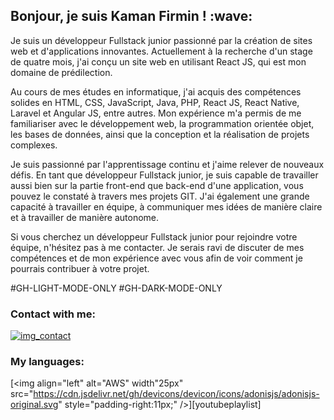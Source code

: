 <h2>Bonjour, je suis Kaman Firmin ! :wave:</h2>
Je suis un développeur Fullstack junior passionné par la création de sites web et d'applications innovantes. Actuellement à la recherche d'un stage de quatre mois, j'ai conçu un site web en utilisant React JS, qui est mon domaine de prédilection.

Au cours de mes études en informatique, j'ai acquis des compétences solides en HTML, CSS, JavaScript, Java, PHP, React JS, React Native, Laravel et Angular JS, entre autres. Mon expérience m'a permis de me familiariser avec le développement web, la programmation orientée objet, les bases de données, ainsi que la conception et la réalisation de projets complexes.

Je suis passionné par l'apprentissage continu et j'aime relever de nouveaux défis. En tant que développeur Fullstack junior, je suis capable de travailler aussi bien sur la partie front-end que back-end d'une application, vous pouvez le constaté à travers mes projets GIT. J'ai également une grande capacité à travailler en équipe, à communiquer mes idées de manière claire et à travailler de manière autonome.

Si vous cherchez un développeur Fullstack junior pour rejoindre votre équipe, n'hésitez pas à me contacter. Je serais ravi de discuter de mes compétences et de mon expérience avec vous afin de voir comment je pourrais contribuer à votre projet.

#GH-LIGHT-MODE-ONLY
#GH-DARK-MODE-ONLY

### Contact with me:

[![img_contact]("./img-light.svg")](https://www.linkedin.com/in/firmin-bryant-junior-kaman-a97800191/)

### My languages:

[<img align="left" alt="AWS" width"25px" src="https://cdn.jsdelivr.net/gh/devicons/devicon/icons/adonisjs/adonisjs-original.svg"  style="padding-right:11px;" />][youtubeplaylist]
